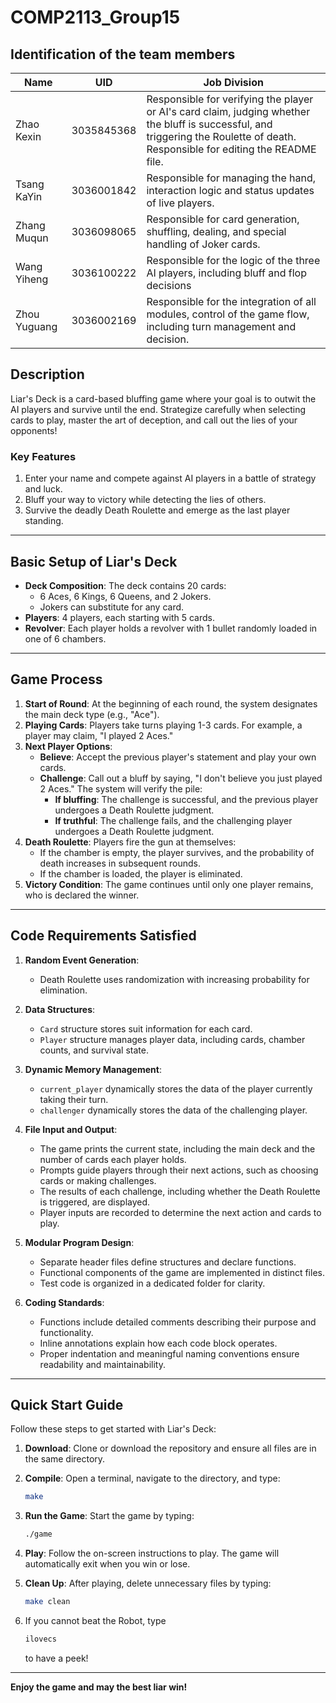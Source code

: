 # COMP2113_Group15

## Identification of the team members

| Name         | UID        | Job Division                                                                                                                                                                     |
| ------------ | ---------- | -------------------------------------------------------------------------------------------------------------------------------------------------------------------------------- |
| Zhao Kexin   | 3035845368 | Responsible for verifying the player or AI's card claim, judging whether the bluff is successful, and triggering the Roulette of death. Responsible for editing the README file. |
| Tsang KaYin  | 3036001842 | Responsible for managing the hand, interaction logic and status updates of live players.                                                                                         |
| Zhang Muqun  | 3036098065 | Responsible for card generation, shuffling, dealing, and special handling of Joker cards.                                                                                        |
| Wang Yiheng  | 3036100222 | Responsible for the logic of the three AI players, including bluff and flop decisions                                                                                            |
| Zhou Yuguang | 3036002169 | Responsible for the integration of all modules, control of the game flow, including turn management and decision.                                                                |

## Description

Liar's Deck is a card-based bluffing game where your goal is to outwit the AI players and survive until the end. Strategize carefully when selecting cards to play, master the art of deception, and call out the lies of your opponents!

### Key Features

1. Enter your name and compete against AI players in a battle of strategy and luck.
2. Bluff your way to victory while detecting the lies of others.
3. Survive the deadly Death Roulette and emerge as the last player standing.

---

## Basic Setup of Liar's Deck

- **Deck Composition**: The deck contains 20 cards:
  - 6 Aces, 6 Kings, 6 Queens, and 2 Jokers.
  - Jokers can substitute for any card.
- **Players**: 4 players, each starting with 5 cards.
- **Revolver**: Each player holds a revolver with 1 bullet randomly loaded in one of 6 chambers.

---

## Game Process

1. **Start of Round**: At the beginning of each round, the system designates the main deck type (e.g., "Ace").
2. **Playing Cards**: Players take turns playing 1-3 cards. For example, a player may claim, "I played 2 Aces."
3. **Next Player Options**:
   - **Believe**: Accept the previous player's statement and play your own cards.
   - **Challenge**: Call out a bluff by saying, "I don't believe you just played 2 Aces." The system will verify the pile:
     - **If bluffing**: The challenge is successful, and the previous player undergoes a Death Roulette judgment.
     - **If truthful**: The challenge fails, and the challenging player undergoes a Death Roulette judgment.
4. **Death Roulette**: Players fire the gun at themselves:
   - If the chamber is empty, the player survives, and the probability of death increases in subsequent rounds.
   - If the chamber is loaded, the player is eliminated.
5. **Victory Condition**: The game continues until only one player remains, who is declared the winner.

---

## Code Requirements Satisfied

1. **Random Event Generation**:

   - Death Roulette uses randomization with increasing probability for elimination.
2. **Data Structures**:

   - `Card` structure stores suit information for each card.
   - `Player` structure manages player data, including cards, chamber counts, and survival state.
3. **Dynamic Memory Management**:

   - `current_player` dynamically stores the data of the player currently taking their turn.
   - `challenger` dynamically stores the data of the challenging player.
4. **File Input and Output**:

   - The game prints the current state, including the main deck and the number of cards each player holds.
   - Prompts guide players through their next actions, such as choosing cards or making challenges.
   - The results of each challenge, including whether the Death Roulette is triggered, are displayed.
   - Player inputs are recorded to determine the next action and cards to play.
5. **Modular Program Design**:

   - Separate header files define structures and declare functions.
   - Functional components of the game are implemented in distinct files.
   - Test code is organized in a dedicated folder for clarity.
6. **Coding Standards**:

   - Functions include detailed comments describing their purpose and functionality.
   - Inline annotations explain how each code block operates.
   - Proper indentation and meaningful naming conventions ensure readability and maintainability.

---

## Quick Start Guide

Follow these steps to get started with Liar's Deck:

1. **Download**: Clone or download the repository and ensure all files are in the same directory.
2. **Compile**: Open a terminal, navigate to the directory, and type:

   ```bash
   make
   ```

3. **Run the Game**: Start the game by typing:

   ```bash
   ./game
   ```

4. **Play**: Follow the on-screen instructions to play. The game will automatically exit when you win or lose.
5. **Clean Up**: After playing, delete unnecessary files by typing:

   ```bash
   make clean
   ```
   
6. If you cannot beat the Robot, type

   ```bash
   ilovecs
   ```

   to have a peek!

---

**Enjoy the game and may the best liar win!**
